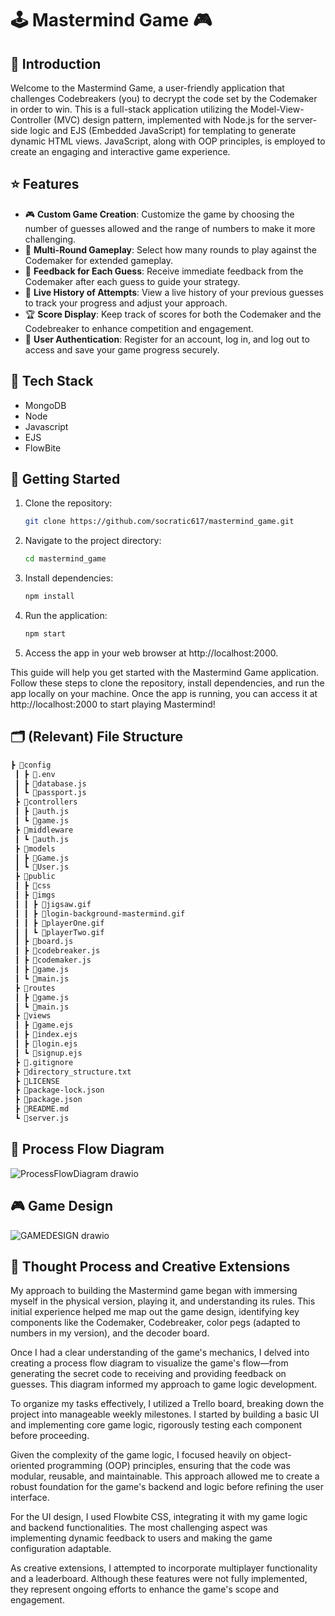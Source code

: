 # 🕹 Mastermind Game 🎮

## 👋 Introduction
Welcome to the Mastermind Game, a user-friendly application that challenges Codebreakers (you) to decrypt the code set by the Codemaker in order to win. This is a full-stack application utilizing the Model-View-Controller (MVC) design pattern, implemented with Node.js for the server-side logic and EJS (Embedded JavaScript) for templating to generate dynamic HTML views. JavaScript, along with OOP principles, is employed to create an engaging and interactive game experience.

## ⭐ Features
- 🎮 **Custom Game Creation**: Customize the game by choosing the number of guesses allowed and the range of numbers to make it more challenging.
- 🔄 **Multi-Round Gameplay**: Select how many rounds to play against the Codemaker for extended gameplay.
- 🎯 **Feedback for Each Guess**: Receive immediate feedback from the Codemaker after each guess to guide your strategy.
- 📜 **Live History of Attempts**: View a live history of your previous guesses to track your progress and adjust your approach.
- 🏆 **Score Display**: Keep track of scores for both the Codemaker and the Codebreaker to enhance competition and engagement.
- 🔐 **User Authentication**: Register for an account, log in, and log out to access and save your game progress securely.

## 🚀 Tech Stack
- MongoDB
- Node
- Javascript
- EJS
- FlowBite

## 🚀 Getting Started

1. Clone the repository:
   ```bash
   git clone https://github.com/socratic617/mastermind_game.git
2. Navigate to the project directory:
   ```bash
   cd mastermind_game

3. Install dependencies:
   ```bash
   npm install
4. Run the application:
   ```bash
   npm start
5. Access the app in your web browser at http://localhost:2000.

This guide will help you get started with the Mastermind Game application. Follow these steps to clone the repository, install dependencies, and run the app locally on your machine. Once the app is running, you can access it at http://localhost:2000 to start playing Mastermind!

## 🗂️ (Relevant) File Structure
```bash
┣ 📂config
 ┃ ┣ 📜.env
 ┃ ┣ 📜database.js
 ┃ ┗ 📜passport.js
 ┣ 📂controllers
 ┃ ┣ 📜auth.js
 ┃ ┗ 📜game.js
 ┣ 📂middleware
 ┃ ┗ 📜auth.js
 ┣ 📂models
 ┃ ┣ 📜Game.js
 ┃ ┗ 📜User.js
 ┣ 📂public
 ┃ ┣ 📂css
 ┃ ┣ 📂imgs
 ┃ ┃ ┣ 📜jigsaw.gif
 ┃ ┃ ┣ 📜login-background-mastermind.gif
 ┃ ┃ ┣ 📜playerOne.gif
 ┃ ┃ ┗ 📜playerTwo.gif
 ┃ ┣ 📜board.js
 ┃ ┣ 📜codebreaker.js
 ┃ ┣ 📜codemaker.js
 ┃ ┣ 📜game.js
 ┃ ┗ 📜main.js
 ┣ 📂routes
 ┃ ┣ 📜game.js
 ┃ ┗ 📜main.js
 ┣ 📂views
 ┃ ┣ 📜game.ejs
 ┃ ┣ 📜index.ejs
 ┃ ┣ 📜login.ejs
 ┃ ┗ 📜signup.ejs
 ┣ 📜.gitignore
 ┣ 📜directory_structure.txt
 ┣ 📜LICENSE
 ┣ 📜package-lock.json
 ┣ 📜package.json
 ┣ 📜README.md
 ┗ 📜server.js
```
## 🔄 Process Flow Diagram

![ProcessFlowDiagram drawio](https://github.com/socratic617/mastermind_game/assets/144078314/913d8692-59db-4993-bc46-dd39e87d51fa)

## 🎮 Game Design

![GAMEDESIGN drawio](https://github.com/socratic617/mastermind_game/assets/144078314/8d91a8b1-42fb-4b47-9d89-04aa70a6eabf)

## 🧠 Thought Process and Creative Extensions
My approach to building the Mastermind game began with immersing myself in the physical version, playing it, and understanding its rules. This initial experience helped me map out the game design, identifying key components like the Codemaker, Codebreaker, color pegs (adapted to numbers in my version), and the decoder board.

Once I had a clear understanding of the game's mechanics, I delved into creating a process flow diagram to visualize the game's flow—from generating the secret code to receiving and providing feedback on guesses. This diagram informed my approach to game logic development.

To organize my tasks effectively, I utilized a Trello board, breaking down the project into manageable weekly milestones. I started by building a basic UI and implementing core game logic, rigorously testing each component before proceeding.

Given the complexity of the game logic, I focused heavily on object-oriented programming (OOP) principles, ensuring that the code was modular, reusable, and maintainable. This approach allowed me to create a robust foundation for the game's backend and logic before refining the user interface.

For the UI design, I used Flowbite CSS, integrating it with my game logic and backend functionalities. The most challenging aspect was implementing dynamic feedback to users and making the game configuration adaptable.

As creative extensions, I attempted to incorporate multiplayer functionality and a leaderboard. Although these features were not fully implemented, they represent ongoing efforts to enhance the game's scope and engagement.

